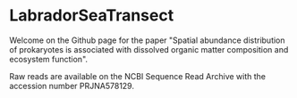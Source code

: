 # LabradorSeaTransect

Welcome on the Github page for the paper "Spatial abundance distribution of prokaryotes is associated with dissolved organic matter composition and ecosystem function".

Raw reads are available on the NCBI Sequence Read Archive with the accession number PRJNA578129.
